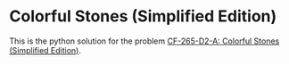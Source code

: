 # Colorful Stones (Simplified Edition)

This is the python solution for the problem [CF-265-D2-A: Colorful Stones (Simplified Edition)](https://codeforces.com/contest/265/problem/A).

